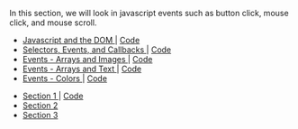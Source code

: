 In this section, we will look in javascript events such as button click, mouse click, and mouse scroll.
<ul>
<li>
    <a href="https://mathuramg.com/IMA-Low-Res-Connections-Lab/Week_02|JS_Events/2.1_JS_DOM_Inspector/index.html"
        target="_blank">
        Javascript and the DOM
    </a>
    |
    <a href="https://github.com/MathuraMG/IMA-Low-Res-Connections-Lab/tree/master/Week_02|JS_Events/2.1_JS_DOM_Inspector"
        target="_blank">
        Code
    </a>
</li>
<li>
    <a href="https://mathuramg.com/IMA-Low-Res-Connections-Lab/Week_02|JS_Events/2.2_Events/index.html"
        target="_blank">
        Selectors, Events, and Callbacks
    </a>
    |
    <a href="https://github.com/MathuraMG/IMA-Low-Res-Connections-Lab/tree/master/Week_02|JS_Events/2.2_Events"
        target="_blank">
        Code
    </a>
</li>
<li>
    <a href="https://mathuramg.com/IMA-Low-Res-Connections-Lab/Week_02|JS_Events/2.2_Events_arrays_images/index.html"
        target="_blank">
        Events - Arrays and Images
    </a>
    |
    <a href="https://github.com/MathuraMG/IMA-Low-Res-Connections-Lab/tree/master/Week_02|JS_Events/2.2_Events_arrays_images"
        target="_blank">
        Code
    </a>
</li>
<li>
    <a href="https://mathuramg.com/IMA-Low-Res-Connections-Lab/Week_02|JS_Events/2.2_Events_arrays_text/index.html"
        target="_blank">
        Events - Arrays and Text
    </a>
    |
    <a href="https://github.com/MathuraMG/IMA-Low-Res-Connections-Lab/tree/master/Week_02|JS_Events/2.2_Events_arrays_text"
        target="_blank">
        Code
    </a>
</li>
<li>
    <a href="https://mathuramg.com/IMA-Low-Res-Connections-Lab/Week_02|JS_Events/2.2_Events_color/index.html"
        target="_blank">
        Events - Colors
    </a>
    |
    <a href="https://github.com/MathuraMG/IMA-Low-Res-Connections-Lab/tree/master/Week_02|JS_Events/2.2_Events_color"
        target="_blank">
        Code
    </a>
</li>
</ul>
<ul>
<li>
    <a href="https://mathuramg.com/IMA-Low-Res-Connections-Lab/Week_02|JS_Events/In_Class_Section_1/index.html"
        target="_blank">
        Section 1
    </a>
    |
    <a href="https://github.com/MathuraMG/IMA-Low-Res-Connections-Lab/tree/master/Week_02|JS_Events/In_Class_Section_1/"
        target="_blank">
        Code
    </a>
</li>

<li>
    <a href="https://github.com/MathuraMG/IMA-Low-Res-Connections-Lab/tree/master/Week_02%7CJS_Events/In_Class/Section_2_Counter"
        target="_blank">
        Section 2
    </a>
</li>
<li>
    <a href="https://github.com/MathuraMG/IMA-Low-Res-Connections-Lab/tree/master/Week_02%7CJS_Events/In_Class/Section_3"
        target="_blank">
        Section 3
    </a>
</li>
</ul>
